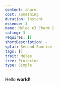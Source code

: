 ```yaml
---
content: charm
cost: something
duration: Instant
essence: 3
name: Melee e3 Charm 1
rating: 3
requires: []
shortDescription: ~
splat: Second Sunrise
tags: []
trait: Melee
tree: Protector
type: Simple
---
```


Hello **world**!
